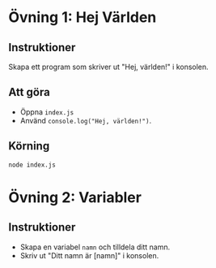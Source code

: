 # Övning 1: Hej Världen

## Instruktioner
Skapa ett program som skriver ut "Hej, världen!" i konsolen.

## Att göra
- Öppna `index.js`
- Använd `console.log("Hej, världen!")`.

## Körning
```bash
node index.js
```

# Övning 2: Variabler

## Instruktioner
- Skapa en variabel `namn` och tilldela ditt namn.
- Skriv ut "Ditt namn är [namn]" i konsolen.
